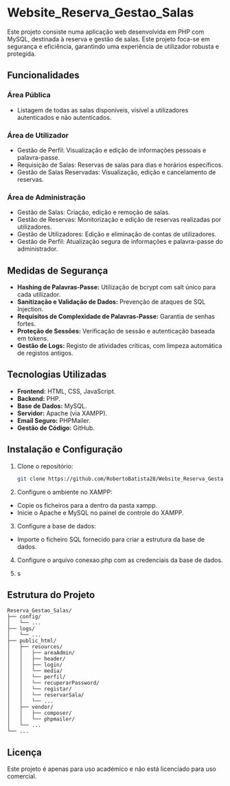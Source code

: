 # Website_Reserva_Gestao_Salas
Este projeto consiste numa aplicação web desenvolvida em PHP com MySQL, destinada à reserva e gestão de salas. Este projeto foca-se em segurança e eficiência, garantindo uma experiência de utilizador robusta e protegida.

## Funcionalidades
### Área Pública
- Listagem de todas as salas disponíveis, visível a utilizadores autenticados e não autenticados.

### Área de Utilizador
- Gestão de Perfil: Visualização e edição de informações pessoais e palavra-passe.
- Requisição de Salas: Reservas de salas para dias e horários específicos.
- Gestão de Salas Reservadas: Visualização, edição e cancelamento de reservas.

### Área de Administração
- Gestão de Salas: Criação, edição e remoção de salas.
- Gestão de Reservas: Monitorização e edição de reservas realizadas por utilizadores.
- Gestão de Utilizadores: Edição e eliminação de contas de utilizadores.
- Gestão de Perfil: Atualização segura de informações e palavra-passe do administrador.

## Medidas de Segurança
- **Hashing de Palavras-Passe:** Utilização de bcrypt com salt único para cada utilizador.
- **Sanitização e Validação de Dados:** Prevenção de ataques de SQL Injection.
- **Requisitos de Complexidade de Palavras-Passe:** Garantia de senhas fortes.
- **Proteção de Sessões:** Verificação de sessão e autenticação baseada em tokens.
- **Gestão de Logs:** Registo de atividades críticas, com limpeza automática de registos antigos.

## Tecnologias Utilizadas
- **Frontend:** HTML, CSS, JavaScript.
- **Backend:** PHP.
- **Base de Dados:** MySQL.
- **Servidor:** Apache (via XAMPP).
- **Email Seguro:** PHPMailer.
- **Gestão de Código:** GitHub.

## Instalação e Configuração
1. Clone o repositório:
   ```bash
   git clone https://github.com/RobertoBatista28/Website_Reserva_Gestao_Salas.git

2. Configure o ambiente no XAMPP:
- Copie os ficheiros para a dentro da pasta xampp.
- Inicie o Apache e MySQL no painel de controle do XAMPP.

3. Configure a base de dados:
- Importe o ficheiro SQL fornecido para criar a estrutura da base de dados.

4. Configure o arquivo conexao.php com as credenciais da base de dados.

5. s

## Estrutura do Projeto
```
Reserva_Gestao_Salas/
├── config/
│   └── ...
├── logs/
│   └── ...
├── public_html/
│   ├── resources/
│   │   ├── areaAdmin/
│   │   ├── header/
│   │   ├── login/
│   │   └── media/
│   │   └── perfil/
│   │   └── recuperarPassword/
│   │   └── registar/
│   │   └── reservarSala/
│   │   └── ...
│   ├── vendor/
│   │   ├── composer/
│   │   └── phpmailer/
│   └── ...
└── ... 
```

## Licença
Este projeto é apenas para uso académico e não está licenciado para uso comercial.
